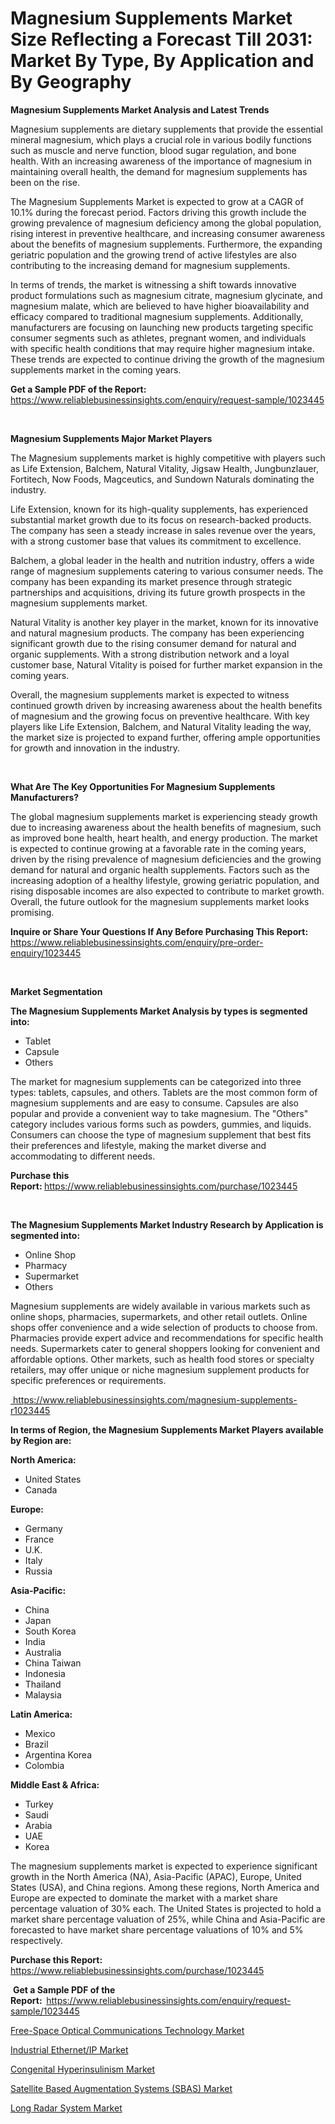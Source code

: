 <p><h1>Magnesium Supplements Market Size Reflecting a Forecast Till 2031: Market By Type, By Application and By Geography</h1></p><p><strong>Magnesium Supplements Market Analysis and Latest Trends</strong></p>
<p><p>Magnesium supplements are dietary supplements that provide the essential mineral magnesium, which plays a crucial role in various bodily functions such as muscle and nerve function, blood sugar regulation, and bone health. With an increasing awareness of the importance of magnesium in maintaining overall health, the demand for magnesium supplements has been on the rise.</p><p>The Magnesium Supplements Market is expected to grow at a CAGR of 10.1% during the forecast period. Factors driving this growth include the growing prevalence of magnesium deficiency among the global population, rising interest in preventive healthcare, and increasing consumer awareness about the benefits of magnesium supplements. Furthermore, the expanding geriatric population and the growing trend of active lifestyles are also contributing to the increasing demand for magnesium supplements.</p><p>In terms of trends, the market is witnessing a shift towards innovative product formulations such as magnesium citrate, magnesium glycinate, and magnesium malate, which are believed to have higher bioavailability and efficacy compared to traditional magnesium supplements. Additionally, manufacturers are focusing on launching new products targeting specific consumer segments such as athletes, pregnant women, and individuals with specific health conditions that may require higher magnesium intake. These trends are expected to continue driving the growth of the magnesium supplements market in the coming years.</p></p>
<p><strong>Get a Sample PDF of the Report:&nbsp;</strong> <a href="https://www.reliablebusinessinsights.com/enquiry/request-sample/1023445">https://www.reliablebusinessinsights.com/enquiry/request-sample/1023445</a></p>
<p>&nbsp;</p>
<p><strong>Magnesium Supplements Major Market Players</strong></p>
<p><p>The Magnesium supplements market is highly competitive with players such as Life Extension, Balchem, Natural Vitality, Jigsaw Health, Jungbunzlauer, Fortitech, Now Foods, Magceutics, and Sundown Naturals dominating the industry. </p><p>Life Extension, known for its high-quality supplements, has experienced substantial market growth due to its focus on research-backed products. The company has seen a steady increase in sales revenue over the years, with a strong customer base that values its commitment to excellence.</p><p>Balchem, a global leader in the health and nutrition industry, offers a wide range of magnesium supplements catering to various consumer needs. The company has been expanding its market presence through strategic partnerships and acquisitions, driving its future growth prospects in the magnesium supplements market.</p><p>Natural Vitality is another key player in the market, known for its innovative and natural magnesium products. The company has been experiencing significant growth due to the rising consumer demand for natural and organic supplements. With a strong distribution network and a loyal customer base, Natural Vitality is poised for further market expansion in the coming years.</p><p>Overall, the magnesium supplements market is expected to witness continued growth driven by increasing awareness about the health benefits of magnesium and the growing focus on preventive healthcare. With key players like Life Extension, Balchem, and Natural Vitality leading the way, the market size is projected to expand further, offering ample opportunities for growth and innovation in the industry.</p></p>
<p>&nbsp;</p>
<p><strong>What Are The Key Opportunities For Magnesium Supplements Manufacturers?</strong></p>
<p><p>The global magnesium supplements market is experiencing steady growth due to increasing awareness about the health benefits of magnesium, such as improved bone health, heart health, and energy production. The market is expected to continue growing at a favorable rate in the coming years, driven by the rising prevalence of magnesium deficiencies and the growing demand for natural and organic health supplements. Factors such as the increasing adoption of a healthy lifestyle, growing geriatric population, and rising disposable incomes are also expected to contribute to market growth. Overall, the future outlook for the magnesium supplements market looks promising.</p></p>
<p><strong>Inquire or Share Your Questions If Any Before Purchasing This Report:</strong> <a href="https://www.reliablebusinessinsights.com/enquiry/pre-order-enquiry/1023445">https://www.reliablebusinessinsights.com/enquiry/pre-order-enquiry/1023445</a></p>
<p>&nbsp;</p>
<p><strong>Market Segmentation</strong></p>
<p><strong>The Magnesium Supplements Market Analysis by types is segmented into:</strong></p>
<p><ul><li>Tablet</li><li>Capsule</li><li>Others</li></ul></p>
<p><p>The market for magnesium supplements can be categorized into three types: tablets, capsules, and others. Tablets are the most common form of magnesium supplements and are easy to consume. Capsules are also popular and provide a convenient way to take magnesium. The "Others" category includes various forms such as powders, gummies, and liquids. Consumers can choose the type of magnesium supplement that best fits their preferences and lifestyle, making the market diverse and accommodating to different needs.</p></p>
<p><strong>Purchase this Report:&nbsp;</strong><a href="https://www.reliablebusinessinsights.com/purchase/1023445">https://www.reliablebusinessinsights.com/purchase/1023445</a></p>
<p>&nbsp;</p>
<p><strong>The Magnesium Supplements Market Industry Research by Application is segmented into:</strong></p>
<p><ul><li>Online Shop</li><li>Pharmacy</li><li>Supermarket</li><li>Others</li></ul></p>
<p><p>Magnesium supplements are widely available in various markets such as online shops, pharmacies, supermarkets, and other retail outlets. Online shops offer convenience and a wide selection of products to choose from. Pharmacies provide expert advice and recommendations for specific health needs. Supermarkets cater to general shoppers looking for convenient and affordable options. Other markets, such as health food stores or specialty retailers, may offer unique or niche magnesium supplement products for specific preferences or requirements.</p></p>
<p><a href="https://www.reliablebusinessinsights.com/magnesium-supplements-r1023445">&nbsp;https://www.reliablebusinessinsights.com/magnesium-supplements-r1023445</a></p>
<p><strong>In terms of Region, the Magnesium Supplements Market Players available by Region are:</strong></p>
<p>
    <p> <strong> North America: </strong>
        <ul>
            <li>United States</li>
            <li>Canada</li>
        </ul>
        </p> 
    <p> <strong> Europe: </strong>
        <ul>
            <li>Germany</li>
            <li>France</li>
            <li>U.K.</li>
            <li>Italy</li>
            <li>Russia</li>
        </ul>
        </p> 
    <p> <strong> Asia-Pacific: </strong>
        <ul>
            <li>China</li>
            <li>Japan</li>
            <li>South Korea</li>
            <li>India</li>
            <li>Australia</li>
            <li>China Taiwan</li>
            <li>Indonesia</li>
            <li>Thailand</li>
            <li>Malaysia</li>
        </ul>
        </p> 
    <p> <strong> Latin America: </strong>
        <ul>
            <li>Mexico</li>
            <li>Brazil</li>
            <li>Argentina Korea</li>
            <li>Colombia</li>
        </ul>
        </p> 
    <p> <strong> Middle East & Africa: </strong>
        <ul>
            <li>Turkey</li>
            <li>Saudi</li>
            <li>Arabia</li>
            <li>UAE</li>
            <li>Korea</li>
        </ul>
    </p>
    </p>
<p><p>The magnesium supplements market is expected to experience significant growth in the North America (NA), Asia-Pacific (APAC), Europe, United States (USA), and China regions. Among these regions, North America and Europe are expected to dominate the market with a market share percentage valuation of 30% each. The United States is projected to hold a market share percentage valuation of 25%, while China and Asia-Pacific are forecasted to have market share percentage valuations of 10% and 5% respectively.</p></p>
<p><strong>Purchase this Report: </strong><a href="https://www.reliablebusinessinsights.com/purchase/1023445">https://www.reliablebusinessinsights.com/purchase/1023445</a></p>
<p>&nbsp;<strong>Get a Sample PDF of the Report:&nbsp;&nbsp;</strong><a href="https://www.reliablebusinessinsights.com/enquiry/request-sample/1023445">https://www.reliablebusinessinsights.com/enquiry/request-sample/1023445</a></p>
<p><strong></strong></p>
<p><p><a href="https://medium.com/@paulalkim0612024/global-free-space-optical-communications-technology-market-analysis-trends-forecasts-and-growth-0481d419134a">Free-Space Optical Communications Technology Market</a></p><p><a href="https://medium.com/@judypierce2022/insights-into-the-industrial-ethernet-ip-market-market-players-market-size-geographical-regions-2bf8650aa000">Industrial Ethernet/IP Market</a></p><p><a href="https://github.com/WillieWoodard/Market-Research-Report-List-6/blob/main/congenital-hyperinsulinism-market.md">Congenital Hyperinsulinism Market</a></p><p><a href="https://medium.com/@woods76241/satellite-based-augmentation-systems-sbas-market-share-and-new-trends-analysis-by-its-type-8dc8ea694eb4">Satellite Based Augmentation Systems (SBAS) Market</a></p><p><a href="https://medium.com/@adamsaput321_54920/long-radar-system-market-trends-and-analysis-opportunities-and-challenges-for-future-growth-11f90a964211">Long Radar System Market</a></p></p>
